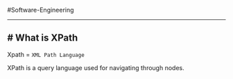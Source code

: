#Software-Engineering 

---
## # What is XPath

Xpath = `XML Path Language`

XPath is a query language used for navigating through nodes.
